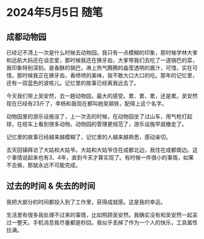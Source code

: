 # 2024年5月5日 随笔

## 成都动物园

已经记不清上一次是什么时候去动物园。我只有一点模糊的印象，那时候学林大爹和远航大妈还在谈恋爱，那时候我还在换牙齿，大爹带我们去吃了一道锅巴的菜，我印象特别深刻。是香酥的锅巴，淋上热气腾腾的晶莹透明的酱汁，可惜，实在可惜，那时候我正在换牙齿，香喷喷的美味，我不敢大口大口的吃。那年的记忆里，还有一双蓝色的波咳儿。记忆里的故事已经离我远去了。

今天我们带上吴安然，去一趟动物园，最大的感受。累、累、累，还是累。吴安然现在已经有23斤了，李杨和我现在都叫她吴钢铁，配得上这个名字。

动物园里的游乐设施没了，上一次去的时候，在动物园坐了过山车，用气枪打起球，在缆车上看到很多动物。动物园的管理更规范了，游乐设施早就撤走了。

记忆里的故事已经越来越模糊了，记忆里的人越来越熟悉，感动亲切。

去天回镇拜访了大姑和大姑爷。大姑和大姑爷住在成都北边，我住在成都南边。这个事情说起来也有3、4年，直到今天才算实现了。有时候一件很小的事情，如果不去做，那就永远不可能完成。

## 过去的时间 & 失去的时间

我把大部分的时间都投入到了工作里，获得成就感。这是我的幸运。

生活里有很多我处理不过来的事情，比如照顾吴安然。我确实没有和吴安然一起呆过一整天。手机消息我尽量都是秒回。我似乎丢掉了作为一个人的快乐，工具属性拉满。
